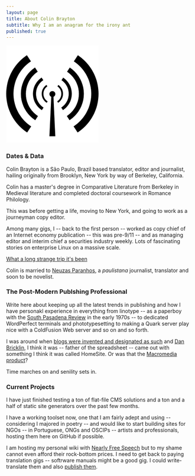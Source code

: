 ```yaml
---
layout: page
title: About Colin Brayton
subtitle: Why I am an anagram for the irony ant
published: true
---
```


![Radio Days](https://raw.githubusercontent.com/Braytonio/Braytonio.github.io/master/img/radio250.png)

### Dates & Data

Colin Brayton is a São Paulo, Brazil based translator, editor and journalist,  hailing originally from Brooklyn, New York by way of Berkeley, California. 

Colin has a master's degree in Comparative Literature from Berkeley in Medieval literature and completed doctoral coursework in Romance Philology. 

This was before getting a life, moving to New York, and going to work as a journeyman copy editor. 

Among many gigs, I -- back to the first person -- worked as copy chief of an Internet economy publication -- this was pre-9/11 -- and as managing editor and interim chief a securities industry weekly. Lots of fascinating stories on enterprise Linux on a massive scale. 

[What a long strange trip it's been](https://www.youtube.com/watch?v=pafY6sZt0FE)

Colin is married to [Neuzas Paranhos](https://www.facebook.com/neuza.paranhos), a *paulistana* journalist, translator and soon to be novelist. 

### The Post-Modern Publshing Professional

Write here about keeping up all the latest trends in publishing and how I have personakl experience in everything from linotype -- as a paperboy with the [South Pasadena Review](https://www.facebook.com/South-Pasadena-Review-629113357233067/) in the early 1970s -- to dedicated WordPerfect terminals and phototypesetting to making a Quark server play nice with a ColdFusion Web server and so on and so forth.

I was around when [blogs were invented and designated as such](https://en.wikipedia.org/wiki/History_of_blogging#2001.E2.80.932004) and [Dan Bricklin](https://en.wikipedia.org/wiki/Dan_Bricklin), I think it was -- father of the spreadsheet -- came out with something I think it was called HomeSite. Or was that the [Macromedia product](https://en.wikipedia.org/wiki/Macromedia_HomeSite)? 

Time marches on and senility sets in.

### Current Projects

I have just finished testing a ton of flat-file CMS solutions and a ton and a half of static site generators over the past few months. 

I have a working toolset now, one that I am fairly adept and using -- considering I majored in poetry -- and would like to start building sites for NGOs -- in Portuguese, ONGs and OSCIPs -- artists and professionals, hosting them here on GitHub if possible.

I am hosting my personal wiki with [Nearly Free Speech](http://sambodianas.nfshost.com/) but to my shame cannot even afford their rock-bottom prices. I need to get back to paying translation gigs -- softrware manuals might be a good gig. I could write-translate them and also [publish them](https://readthedocs.org/).   
